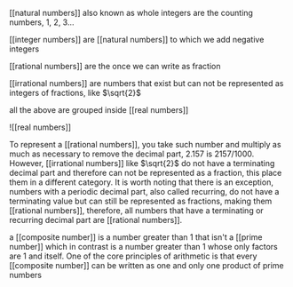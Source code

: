 
[[natural numbers]] also known as whole integers are the counting numbers, 1, 2, 3...

[[integer numbers]] are [[natural numbers]] to which we add negative integers

[[rational numbers]] are the once we can write as fraction

[[irrational numbers]] are numbers that exist but can not be represented as integers of fractions, like $\sqrt{2}$

all the above are grouped inside [[real numbers]]

![[real numbers]]


To represent a [[rational numbers]], you take such number and multiply as much as necessary to remove the decimal part, 2.157 is $2157/1000$. 
However, [[irrational numbers]] like $\sqrt{2}$ do not have a terminating decimal part and therefore can not be represented as a fraction, this place them in a different category.
It is worth noting that there is an exception, numbers with a periodic decimal part, also called recurring, do not have a terminating value but can still be represented as fractions, making them [[rational numbers]], therefore, all numbers that have a terminating or recurring decimal part are [[rational numbers]].


a [[composite number]] is a number greater than 1 that isn't a [[prime number]] which in contrast is a number greater than 1 whose only factors are 1 and itself.
One of the core principles of arithmetic is that every [[composite number]] can be written as one and only one product of prime numbers


